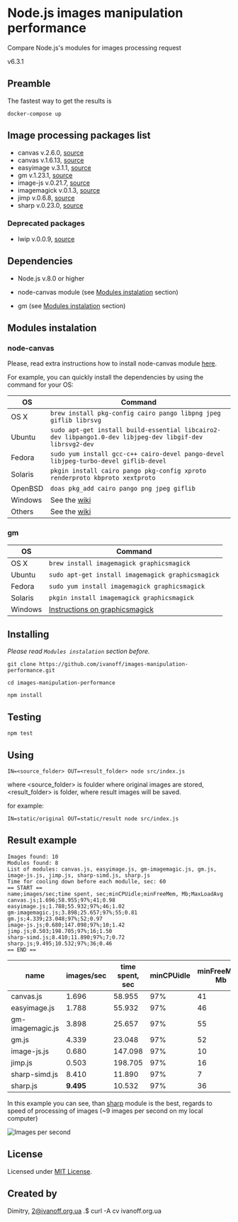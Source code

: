 # Node.js images manipulation performance

Compare Node.js's modules for images processing request 

v6.3.1

## Preamble

The fastest way to get the results is

`docker-compose up`


## Image processing packages list

- canvas v.2.6.0, [source](https://www.npmjs.com/package/canvas)
- canvas v.1.6.13, [source](https://github.com/Automattic/node-canvas/releases/tag/v1.6.13)
- easyimage v.3.1.1, [source](https://www.npmjs.com/package/easyimage)
- gm v.1.23.1, [source](https://www.npmjs.com/package/gm)
- image-js v.0.21.7, [source](https://www.npmjs.com/package/image-js)
- imagemagick v.0.1.3, [source](https://www.npmjs.com/package/imagemagick)
- jimp v.0.6.8, [source](https://www.npmjs.com/package/jimp)
- sharp v.0.23.0, [source](https://www.npmjs.com/package/sharp)

### Deprecated packages

- lwip v.0.0.9, [source](https://www.npmjs.com/package/lwip)


## Dependencies

- Node.js v.8.0 or higher

- node-canvas module (see [Modules instalation](#modules_instalation) section)

- gm (see [Modules instalation](#modules_instalation) section)


## Modules instalation

### node-canvas

Please, read extra instructions how to install node-canvas module [here](https://github.com/Automattic/node-canvas).

For example, you can quickly install the dependencies by using the command for your OS:

OS | Command
----- | -----
OS X | `brew install pkg-config cairo pango libpng jpeg giflib librsvg`
Ubuntu | `sudo apt-get install build-essential libcairo2-dev libpango1.0-dev libjpeg-dev libgif-dev librsvg2-dev`
Fedora | `sudo yum install gcc-c++ cairo-devel pango-devel libjpeg-turbo-devel giflib-devel`
Solaris | `pkgin install cairo pango pkg-config xproto renderproto kbproto xextproto`
OpenBSD | `doas pkg_add cairo pango png jpeg giflib`
Windows | See the [wiki](https://github.com/Automattic/node-canvas/wiki/Installation:-Windows)
Others | See the [wiki](https://github.com/Automattic/node-canvas/wiki)

### gm

OS | Command
----- | -----
OS X | `brew install imagemagick graphicsmagick`
Ubuntu | `sudo apt-get install imagemagick graphicsmagick`
Fedora | `sudo yum install imagemagick graphicsmagick`
Solaris | `pkgin install imagemagick graphicsmagick`
Windows | [Instructions on graphicsmagick](http://www.graphicsmagick.org/INSTALL-windows.html)


## Installing

*Please read `Modules instalation` section before.*

`git clone https://github.com/ivanoff/images-manipulation-performance.git`

`cd images-manipulation-performance`

`npm install`


## Testing

`npm test`


## Using

`IN=<source_folder> OUT=<result_folder> node src/index.js`

where <source_folder> is foulder where original images are stored, <result_folder> is folder, where result images will be saved.

for example:

`IN=static/original OUT=static/result node src/index.js`


## Result example

```
Images found: 10
Modules found: 8
List of modules: canvas.js, easyimage.js, gm-imagemagic.js, gm.js, image-js.js, jimp.js, sharp-simd.js, sharp.js
Time for cooling down before each modulle, sec: 60
== START ==
name;images/sec;time spent, sec;minCPUidle;minFreeMem, Mb;MaxLoadAvg
canvas.js;1.696;58.955;97%;41;0.98
easyimage.js;1.788;55.932;97%;46;1.02
gm-imagemagic.js;3.898;25.657;97%;55;0.81
gm.js;4.339;23.048;97%;52;0.97
image-js.js;0.680;147.098;97%;10;1.42
jimp.js;0.503;198.705;97%;16;1.50
sharp-simd.js;8.410;11.890;97%;7;0.72
sharp.js;9.495;10.532;97%;36;0.46
== END ==
```

name            |images/sec|time spent, sec|minCPUidle|minFreeMem, Mb|MaxLoadAvg
----------------|----------|---------------|----------|--------------|----------
canvas.js       |1.696    |58.955  |97%|41 |0.98
easyimage.js    |1.788    |55.932  |97%|46 |1.02
gm-imagemagic.js|3.898    |25.657  |97%|55 |0.81
gm.js           |4.339    |23.048  |97%|52 |0.97
image-js.js     |0.680    |147.098 |97%|10 |1.42
jimp.js         |0.503    |198.705 |97%|16 |1.50
sharp-simd.js   |8.410    |11.890  |97%|7  |0.72
sharp.js        |**9.495**|10.532|  97%|36 |**0.46**


In this example you can see, than [sharp](http://sharp.dimens.io/en/stable/) module is the best, regards to speed of processing of images (~9 images per second on my local computer)

![Images per second](https://raw.githubusercontent.com/ivanoff/images-manipulation-performance/master/static/modules_images.png)


## License

Licensed under [MIT License](LICENSE).


## Created by

Dimitry, 2@ivanoff.org.ua .$ curl -A cv ivanoff.org.ua
